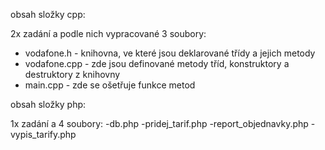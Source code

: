 obsah složky cpp:

2x zadání a podle nich vypracované 3 soubory:
  - vodafone.h - knihovna, ve které jsou deklarované třídy a jejich metody
  - vodafone.cpp - zde jsou definované metody tříd, konstruktory a destruktory z knihovny
  - main.cpp - zde se ošetřuje funkce metod

obsah složky php:

  1x zadání a 4 soubory:
  -db.php 
  -pridej_tarif.php
  -report_objednavky.php
  -vypis_tarify.php
  
  
  
